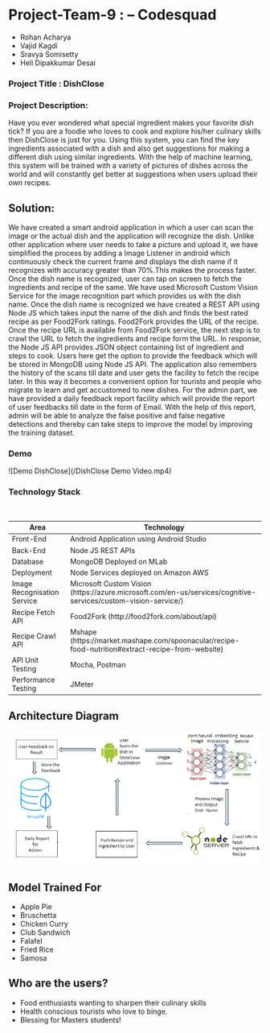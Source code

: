 # Project-Team-9 : – Codesquad  
* Rohan Acharya
* Vajid Kagdi
* Sravya Somisetty
* Heli Dipakkumar Desai 


### Project Title : DishClose 

### Project Description:
Have you ever wondered what special ingredient makes your 
favorite dish tick? If you are a foodie who loves to cook and explore his/her culinary skills then 
DishClose is just for you. Using this system, you can find the key ingredients associated with a 
dish and also get suggestions for making a different dish using similar ingredients. With the help 
of machine learning, this system will be trained with a variety of pictures of dishes across the 
world and will constantly get better at suggestions when users upload their own recipes. 

## Solution:

We have created a smart android application in which a user can scan the image or the actual dish and the application will recognize the dish. Unlike other application where user needs to take a picture and upload it, we have simplified the process by adding a Image Listener in android which continuously check the current frame and displays the dish name if it recognizes with accuracy greater than 70%.This makes the process faster. Once the dish name is recognized, user can tap on screen to fetch the ingredients and recipe of the same. We have used Microsoft Custom Vision Service for the image recognition part which provides us with the dish name. Once the dish name is recognized we have created a REST API using Node JS which takes input the name of the dish and finds the best rated recipe as per Food2Fork ratings. Food2Fork provides the URL of the recipe. Once the recipe URL is available from Food2Fork service, the next step is to crawl the URL to fetch the ingredients and recipe form the URL. In response, the Node JS API provides JSON object containing list of ingredient and steps to cook. Users here get the option to provide the feedback which will be stored in MongoDB using Node JS API. The application also remembers the history of the scans till date and user gets the facility to fetch the recipe later. In this way it becomes a convenient option for tourists and people who migrate to learn and get accustomed to new dishes. For the admin part, we have provided a daily feedback report facility which will provide the report of user feedbacks till date in the form of Email. With the help of this report, admin will be able to analyze the false positive and false negative detections and thereby can take steps to improve the model by improving the training dataset.

### Demo
![Demo DishClose](/DishClose Demo Video.mp4)

### Technology Stack 

<br/>
<table>
<thead>
<tr>
<th>Area</th>
<th>Technology</th>
</tr>
</thead>
<tbody>
	<tr>
		<td>Front-End</td>
		<td>Android Application using Android Studio</td>
	</tr>
	<tr>
		<td>Back-End</td>
		<td>Node JS REST APIs</td>
	</tr>

<tr>
		<td>Database</td>
		<td>MongoDB Deployed on MLab</td>
	</tr>
    <tr>
		<td>Deployment</td>
		<td>Node Services deployed on Amazon AWS</td>
	</tr>
	    <tr>
		<td>Image Recognisation Service</td>
		<td>Microsoft Custom Vision (https://azure.microsoft.com/en-us/services/cognitive-services/custom-vision-service/)</td>
	</tr>
		    <tr>
		<td>Recipe Fetch API</td>
		<td>Food2Fork (http://food2fork.com/about/api)</td>
	</tr>
	    <tr>
		<td>Recipe Crawl API</td>
		<td>Mshape (https://market.mashape.com/spoonacular/recipe-food-nutrition#extract-recipe-from-website)</td>
	</tr>
<tr>
		<td>API Unit Testing</td>
		<td>Mocha, Postman</td>
	</tr>
	<tr>
		<td>Performance Testing</td>
		<td>JMeter</td>
	</tr>

</tbody>
</table>


## Architecture Diagram

![alt text](architecture.png "Architecture Diagram")


## Model Trained For  
* Apple Pie
* Bruschetta
* Chicken Curry
* Club Sandwich
* Falafel
* Fried Rice
* Samosa


## Who are the users?
* Food enthusiasts wanting to sharpen their culinary skills
* Health conscious tourists who love to binge.
* Blessing for Masters students!
